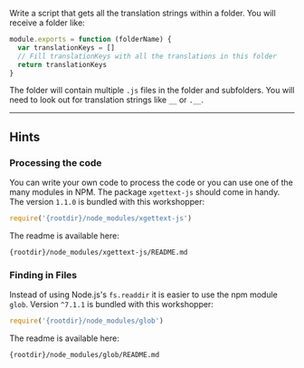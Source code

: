 Write a script that gets all the translation strings within a folder.
You will receive a folder like:

```javascript
module.exports = function (folderName) {
  var translationKeys = []
  // Fill translationKeys with all the translations in this folder
  return translationKeys
}
```

The folder will contain multiple `.js` files in the folder and subfolders.
You will need to look out for translation strings like `__` or `.__`.

---

## Hints

### Processing the code

You can write your own code to process the code or you can use one of the many
modules in NPM. The package `xgettext-js` should come in handy.
The version `1.1.0` is bundled with this workshopper:

```javascript
require('{rootdir}/node_modules/xgettext-js')
```

The readme is available here:

    {rootdir}/node_modules/xgettext-js/README.md

### Finding in Files

Instead of using Node.js's `fs.readdir` it is easier to use the npm module `glob`.
Version `^7.1.1` is bundled with this workshopper:

```javascript
require('{rootdir}/node_modules/glob')
```

The readme is available here:

    {rootdir}/node_modules/glob/README.md
